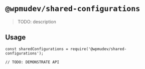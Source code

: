# `@wpmudev/shared-configurations`

> TODO: description

## Usage

```
const sharedConfigurations = require('@wpmudev/shared-configurations');

// TODO: DEMONSTRATE API
```
